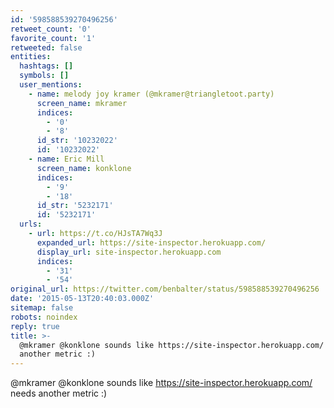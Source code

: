 ```yaml
---
id: '598588539270496256'
retweet_count: '0'
favorite_count: '1'
retweeted: false
entities:
  hashtags: []
  symbols: []
  user_mentions:
    - name: melody joy kramer (@mkramer@triangletoot.party)
      screen_name: mkramer
      indices:
        - '0'
        - '8'
      id_str: '10232022'
      id: '10232022'
    - name: Eric Mill
      screen_name: konklone
      indices:
        - '9'
        - '18'
      id_str: '5232171'
      id: '5232171'
  urls:
    - url: https://t.co/HJsTA7Wq3J
      expanded_url: https://site-inspector.herokuapp.com/
      display_url: site-inspector.herokuapp.com
      indices:
        - '31'
        - '54'
original_url: https://twitter.com/benbalter/status/598588539270496256
date: '2015-05-13T20:40:03.000Z'
sitemap: false
robots: noindex
reply: true
title: >-
  @mkramer @konklone sounds like https://site-inspector.herokuapp.com/ needs
  another metric :)
---
```


@mkramer @konklone sounds like https://site-inspector.herokuapp.com/ needs another metric :)
